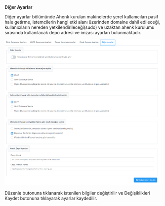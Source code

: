 **Diğer Ayarlar**

Diğer ayarlar bölümünde Ahenk kurulan makinelerde yerel kullanıcıları pasif hale getirme, istemcilerin
hangi etki alanı üzerinden domaine dahil edileceği, kullanıcıların nereden yetkilendirileceği(sudo) ve uzaktan
ahenk kurulumu sırasında kullanılacak depo adresi ve imzası ayarları bulunmaktadır.

[![Diğer Sunucu Ayaları](../images/serverSettings/otherSettings.png)](../images/serverSettings/otherSettings.png)

Düzenle butonuna tıklanarak istenilen bilgiler değiştirilir ve Değişiklikleri Kaydet butonuna tıklayarak 
ayarlar kaydedilir.<link href=/lider3.0/assets/style.css rel=stylesheet></link>

